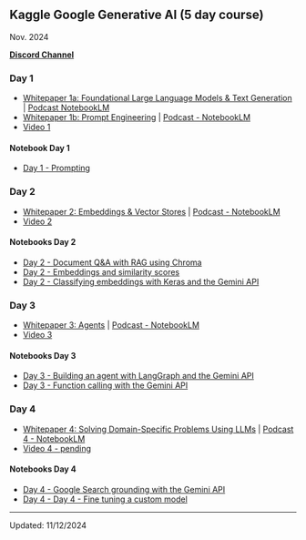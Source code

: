 ## Kaggle Google Generative AI (5 day course)
Nov. 2024

[**Discord Channel**](https://discord.com/invite/gNrC9Xut)

### Day 1
* [Whitepaper 1a: Foundational Large Language Models & Text Generation](https://www.kaggle.com/whitepaper-foundational-llm-and-text-generation) | [Podcast NotebookLM](https://youtu.be/mQDlCZZsOyo?si=fGdVUjsE14WN2s4B)
* [Whitepaper 1b: Prompt Engineering](https://www.kaggle.com/whitepaper-prompt-engineering) | [Podcast - NotebookLM](https://youtu.be/F_hJ2Ey4BNc?si=bp4hkBvUNM3XKceH)
* [Video 1](https://youtu.be/kpRyiJUUFxY?si=-y_InM3g5SBhkZVF)

#### Notebook Day 1
* [Day 1 - Prompting](https://github.com/clizarraga-UAD7/Notebooks/blob/main/Google-GenAI/Day_1_Prompting.ipynb)

### Day 2 
* [Whitepaper 2: Embeddings & Vector Stores](https://www.kaggle.com/whitepaper-embeddings-and-vector-stores) | [Podcast - NotebookLM](https://youtu.be/1CC39K76Nqs?si=gAw1fbeWagEl8Jji)
* [Video 2](https://www.youtube.com/live/86GZC56rQCc?si=3CJAt9xO-UTA7TnI)

#### Notebooks Day 2
* [Day 2 - Document Q&A with RAG using Chroma](https://github.com/clizarraga-UAD7/Notebooks/blob/main/Google-GenAI/Day_2_Document_Q%26A_with_RAG.ipynb)
* [Day 2 - Embeddings and similarity scores](https://github.com/clizarraga-UAD7/Notebooks/blob/main/Google-GenAI/Day_2_Embeddings_and_similarity_scores.ipynb)
* [Day 2 - Classifying embeddings with Keras and the Gemini API](https://github.com/clizarraga-UAD7/Notebooks/blob/main/Google-GenAI/Day_2_Classifying_embeddings_with_Keras.ipynb)

### Day 3

* [Whitepaper 3: Agents](https://github.com/clizarraga-UAD7/Notebooks/blob/main/Google-GenAI/Papers/Newwhitepaper_Agents.pdf) | [Podcast - NotebookLM](https://youtu.be/H4gZd4BCrDQ?si=xdoaQS0sGNYdJokZ)
* [Video 3](https://www.youtube.com/live/HQUtMWoTAD4?si=luH8zRrHHVOtKsbo)
  
#### Notebooks Day 3
* [Day 3 - Building an agent with LangGraph and the Gemini API](https://github.com/clizarraga-UAD7/Notebooks/blob/main/Google-GenAI/Day_3_Building_an_agent_with_LangGraph.ipynb)
* [Day 3 - Function calling with the Gemini API](https://github.com/clizarraga-UAD7/Notebooks/blob/main/Google-GenAI/Day_3_Function_calling_with_the_Gemini_API.ipynb)

### Day 4

* [Whitepaper 4: Solving Domain-Specific Problems Using LLMs](https://www.kaggle.com/whitepaper-solving-domains-specific-problems-using-llms)  |
  [Podcast 4 - NotebookLM](https://youtu.be/b1a4ZOQ8XdI?si=uKTE8a-qDa5W9P85)
* [Video 4 - pending]()
  
#### Notebooks Day 4
* [Day 4 - Google Search grounding with the Gemini API](https://github.com/clizarraga-UAD7/Notebooks/blob/main/Google-GenAI/Day_4_Google_Search_grounding.ipynb)
* [Day 4 - Day 4 - Fine tuning a custom model](https://github.com/clizarraga-UAD7/Notebooks/blob/main/Google-GenAI/Day_4_Fine_tuning_a_custom_model.ipynb)

***

Updated: 11/12/2024
